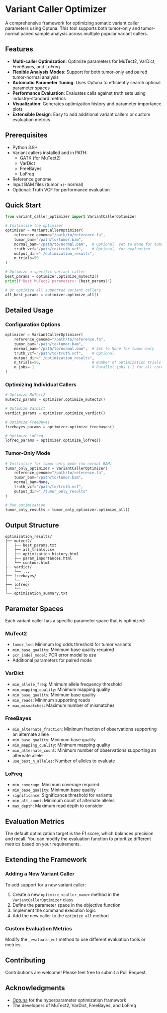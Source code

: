 # Variant Caller Optimizer

A comprehensive framework for optimizing somatic variant caller parameters using Optuna. This tool supports both tumor-only and tumor-normal paired sample analysis across multiple popular variant callers.

## Features

- **Multi-caller Optimization**: Optimize parameters for MuTect2, VarDict, FreeBayes, and LoFreq
- **Flexible Analysis Modes**: Support for both tumor-only and paired tumor-normal analysis
- **Automatic Parameter Tuning**: Uses Optuna to efficiently search optimal parameter spaces
- **Performance Evaluation**: Evaluates calls against truth sets using industry-standard metrics
- **Visualization**: Generates optimization history and parameter importance plots
- **Extensible Design**: Easy to add additional variant callers or custom evaluation metrics


## Prerequisites

- Python 3.8+
- Variant callers installed and in PATH:
  - GATK (for MuTect2)
  - VarDict
  - FreeBayes
  - LoFreq
- Reference genome
- Input BAM files (tumor +/- normal)
- Optional: Truth VCF for performance evaluation

## Quick Start

```python
from variant_caller_optimizer import VariantCallerOptimizer

# Initialize the optimizer
optimizer = VariantCallerOptimizer(
    reference_genome="/path/to/reference.fa",
    tumor_bam="/path/to/tumor.bam",
    normal_bam="/path/to/normal.bam",  # Optional, set to None for tumor-only mode
    truth_vcf="/path/to/truth.vcf",    # Optional, for evaluation
    output_dir="./optimization_results",
    n_trials=50
)

# Optimize a specific variant caller
best_params = optimizer.optimize_mutect2()
print(f"Best MuTect2 parameters: {best_params}")

# Or optimize all supported variant callers
all_best_params = optimizer.optimize_all()
```

## Detailed Usage

### Configuration Options

```python
optimizer = VariantCallerOptimizer(
    reference_genome="/path/to/reference.fa",
    tumor_bam="/path/to/tumor.bam",
    normal_bam="/path/to/normal.bam",  # Set to None for tumor-only
    truth_vcf="/path/to/truth.vcf",    # Optional
    output_dir="./optimization_results",
    n_trials=50,                       # Number of optimization trials
    n_jobs=-1                          # Parallel jobs (-1 for all cores)
)
```

### Optimizing Individual Callers

```python
# Optimize MuTect2
mutect2_params = optimizer.optimize_mutect2()

# Optimize VarDict
vardict_params = optimizer.optimize_vardict()

# Optimize FreeBayes
freebayes_params = optimizer.optimize_freebayes()

# Optimize LoFreq
lofreq_params = optimizer.optimize_lofreq()
```

### Tumor-Only Mode

```python
# Initialize for tumor-only mode (no normal BAM)
tumor_only_optimizer = VariantCallerOptimizer(
    reference_genome="/path/to/reference.fa",
    tumor_bam="/path/to/tumor.bam",
    normal_bam=None,
    truth_vcf="/path/to/truth.vcf",
    output_dir="./tumor_only_results"
)

# Run optimization
tumor_only_results = tumor_only_optimizer.optimize_all()
```

## Output Structure

```
optimization_results/
├── mutect2/
│   ├── best_params.txt
│   ├── all_trials.csv
│   ├── optimization_history.html
│   ├── param_importances.html
│   └── contour.html
├── vardict/
│   └── ...
├── freebayes/
│   └── ...
├── lofreq/
│   └── ...
└── optimization_summary.txt
```

## Parameter Spaces

Each variant caller has a specific parameter space that is optimized:

### MuTect2
- `tumor_lod`: Minimum log odds threshold for tumor variants
- `min_base_quality`: Minimum base quality required
- `pcr_indel_model`: PCR error model to use
- Additional parameters for paired mode

### VarDict
- `min_allele_freq`: Minimum allele frequency threshold
- `min_mapping_quality`: Minimum mapping quality
- `min_base_quality`: Minimum base quality
- `min_reads`: Minimum supporting reads
- `max_mismatches`: Maximum number of mismatches

### FreeBayes
- `min_alternate_fraction`: Minimum fraction of observations supporting an alternate allele
- `min_base_quality`: Minimum base quality
- `min_mapping_quality`: Minimum mapping quality
- `min_alternate_count`: Minimum number of observations supporting an alternate allele
- `use_best_n_alleles`: Number of alleles to evaluate

### LoFreq
- `min_coverage`: Minimum coverage required
- `min_base_quality`: Minimum base quality
- `significance`: Significance threshold for variants
- `min_alt_count`: Minimum count of alternate alleles
- `max_depth`: Maximum read depth to consider

## Evaluation Metrics

The default optimization target is the F1 score, which balances precision and recall. You can modify the evaluation function to prioritize different metrics based on your requirements.

## Extending the Framework

### Adding a New Variant Caller

To add support for a new variant caller:

1. Create a new `optimize_<caller_name>` method in the `VariantCallerOptimizer` class
2. Define the parameter space in the objective function
3. Implement the command execution logic
4. Add the new caller to the `optimize_all` method

### Custom Evaluation Metrics

Modify the `_evaluate_vcf` method to use different evaluation tools or metrics.

## Contributing

Contributions are welcome! Please feel free to submit a Pull Request.

## Acknowledgments

- [Optuna](https://optuna.org/) for the hyperparameter optimization framework
- The developers of MuTect2, VarDict, FreeBayes, and LoFreq


